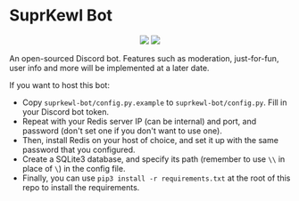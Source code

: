 # SuprKewl Bot

<p align="center">
<a href="https://discord.gg/CRBBJVY"><img src="https://img.shields.io/discord/498185249952366602.svg"></a>
<a href="./LICENSE-mit.txt"><img src="https://img.shields.io/badge/license-MIT-blue.svg"></a>
</p>


An open-sourced Discord bot. Features such as moderation, just-for-fun, user info and more will be implemented at a later date.  

If you want to host this bot:

* Copy `suprkewl-bot/config.py.example` to `suprkewl-bot/config.py`. Fill in your Discord bot token.
* Repeat with your Redis server IP (can be internal) and port, and password (don't set one if you don't want to use one).
* Then, install Redis on your host of choice, and set it up with the same password that you configured.
* Create a SQLite3 database, and specify its path (remember to use `\\` in place of `\`) in the config file.
* Finally, you can use `pip3 install -r requirements.txt` at the root of this repo to install the requirements.
